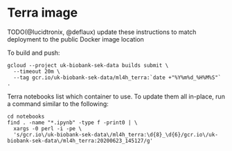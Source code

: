 # Terra image

TODO(@lucidtronix, @deflaux) update these instructions to match deployment to the public Docker image location

To build and push:
```
gcloud --project uk-biobank-sek-data builds submit \
  --timeout 20m \
  --tag gcr.io/uk-biobank-sek-data/ml4h_terra:`date +"%Y%m%d_%H%M%S"` .
```

Terra notebooks list which container to use. To update them all in-place, run a command similar to the following:
```
cd notebooks
find . -name "*.ipynb" -type f -print0 | \
  xargs -0 perl -i -pe \
  's/gcr.io\/uk-biobank-sek-data\/ml4h_terra:\d{8}_\d{6}/gcr.io\/uk-biobank-sek-data\/ml4h_terra:20200623_145127/g'
```
